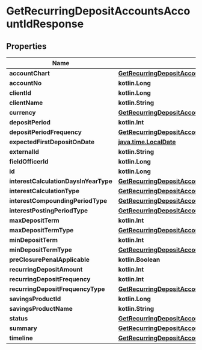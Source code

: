 
# GetRecurringDepositAccountsAccountIdResponse

## Properties
| Name | Type | Description | Notes |
| ------------ | ------------- | ------------- | ------------- |
| **accountChart** | [**GetRecurringDepositAccountsAccountChart**](GetRecurringDepositAccountsAccountChart.md) |  |  [optional] |
| **accountNo** | **kotlin.Long** |  |  [optional] |
| **clientId** | **kotlin.Long** |  |  [optional] |
| **clientName** | **kotlin.String** |  |  [optional] |
| **currency** | [**GetRecurringDepositAccountsCurrency**](GetRecurringDepositAccountsCurrency.md) |  |  [optional] |
| **depositPeriod** | **kotlin.Int** |  |  [optional] |
| **depositPeriodFrequency** | [**GetRecurringDepositAccountsDepositPeriodFrequency**](GetRecurringDepositAccountsDepositPeriodFrequency.md) |  |  [optional] |
| **expectedFirstDepositOnDate** | [**java.time.LocalDate**](java.time.LocalDate.md) |  |  [optional] |
| **externalId** | **kotlin.String** |  |  [optional] |
| **fieldOfficerId** | **kotlin.Long** |  |  [optional] |
| **id** | **kotlin.Long** |  |  [optional] |
| **interestCalculationDaysInYearType** | [**GetRecurringDepositAccountsInterestCalculationDaysInYearType**](GetRecurringDepositAccountsInterestCalculationDaysInYearType.md) |  |  [optional] |
| **interestCalculationType** | [**GetRecurringDepositAccountsInterestCalculationType**](GetRecurringDepositAccountsInterestCalculationType.md) |  |  [optional] |
| **interestCompoundingPeriodType** | [**GetRecurringDepositAccountsInterestCompoundingPeriodType**](GetRecurringDepositAccountsInterestCompoundingPeriodType.md) |  |  [optional] |
| **interestPostingPeriodType** | [**GetRecurringDepositAccountsInterestPostingPeriodType**](GetRecurringDepositAccountsInterestPostingPeriodType.md) |  |  [optional] |
| **maxDepositTerm** | **kotlin.Int** |  |  [optional] |
| **maxDepositTermType** | [**GetRecurringDepositAccountsMaxDepositTermType**](GetRecurringDepositAccountsMaxDepositTermType.md) |  |  [optional] |
| **minDepositTerm** | **kotlin.Int** |  |  [optional] |
| **minDepositTermType** | [**GetRecurringDepositAccountsMinDepositTermType**](GetRecurringDepositAccountsMinDepositTermType.md) |  |  [optional] |
| **preClosurePenalApplicable** | **kotlin.Boolean** |  |  [optional] |
| **recurringDepositAmount** | **kotlin.Int** |  |  [optional] |
| **recurringDepositFrequency** | **kotlin.Int** |  |  [optional] |
| **recurringDepositFrequencyType** | [**GetRecurringDepositAccountsRecurringDepositFrequencyType**](GetRecurringDepositAccountsRecurringDepositFrequencyType.md) |  |  [optional] |
| **savingsProductId** | **kotlin.Long** |  |  [optional] |
| **savingsProductName** | **kotlin.String** |  |  [optional] |
| **status** | [**GetRecurringDepositAccountsStatus**](GetRecurringDepositAccountsStatus.md) |  |  [optional] |
| **summary** | [**GetRecurringDepositAccountsSummary**](GetRecurringDepositAccountsSummary.md) |  |  [optional] |
| **timeline** | [**GetRecurringDepositAccountsTimeline**](GetRecurringDepositAccountsTimeline.md) |  |  [optional] |



